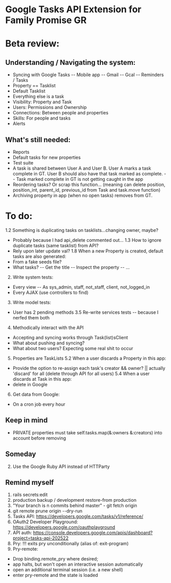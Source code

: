# Google Tasks API Extension for Family Promise GR

# Beta review:
## Understanding / Navigating the system:
  - Syncing with Google Tasks
  -- Mobile app
  -- Gmail
  -- Gcal -- Reminders / Tasks
  - Property == Tasklist
  - Default Tasklist
  - Everything else is a task
  - Visibility: Property and Task
  - Users: Permissions and Ownership
  - Connections: Between people and properties
  - Skills: For people and tasks
  - Alerts

## What's still needed:
  - Reports
  - Default tasks for new properties
  - Test suite
  - A task is shared between User A and User B. User A marks a task complete in GT. User B should also have that task marked as complete.
  -- Task marked complete in GT is not getting caught in the app
  - Reordering tasks? Or scrap this function... (meaning can delete position, position_int, parent_id, previous_id from Task and task.move function)
  - Archiving property in app (when no open tasks) removes from GT.

# To do:
1.2 Something is duplicating tasks on tasklists...changing owner, maybe?
  - Probably because I had api_delete commented out...
1.3 How to ignore duplicate tasks (same tasklist) from API?
  - Rely upon later update val?
1.8 When a new Property is created, default tasks are also generated:
  - From a fake seeds file?
  - What tasks?
  -- Get the title
  -- Inspect the property
  -- ...

2. Write system tests:
  - Every view
  -- As sys_admin, staff, not_staff, client, not_logged_in
  - Every AJAX (use controllers to find)
3. Write model tests:
  - User has 2 pending methods
3.5 Re-write services tests -- because I nerfed them both
4. Methodically interact with the API
  - Accepting and syncing works through Task(list)sClient
  - What about pushing and syncing?
  - What about two users? Expecting some real shit to occur

5. Properties are TaskLists
5.2 When a user discards a Property in this app:
  - Provide the option to re-assign each task's creator && owner? || actually 'discard' for all (delete through API for all users)
5.4 When a user discards at Task in this app:
  - delete in Google

6. Get data from Google:
  - On a cron job every hour

## Keep in mind
- PRIVATE properties must take self.tasks.map(&:owners &:creators) into account before removing

## Someday
2. Use the Google Ruby API instead of HTTParty

## Remind myself
1. rails secrets:edit
2. production backup / development restore-from production
3. "Your branch is n commits behind master" - git fetch origin
4. git remote prune origin --dry-run
5. Tasks API: https://developers.google.com/tasks/v1/reference/
6. OAuth2 Developer Playground: https://developers.google.com/oauthplayground
7. API auth: https://console.developers.google.com/apis/dashboard?project=tasks-api-202522
8. Pry: !!! exits pry unconditionally (alias of: exit-program)
9. Pry-remote:
  - Drop binding.remote_pry where desired;
  - app halts, but won't open an interactive session automatically
  - open an additional terminal session (i.e. a new shell)
  - enter pry-remote and the state is loaded
